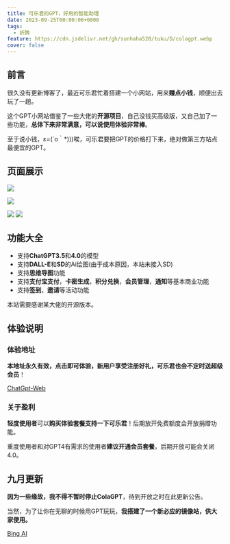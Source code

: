 ```yaml
---
title: 可乐君的GPT，好用的智能助理
date: 2023-09-25T00:00:06+0800
tags:
  - 折腾
feature: https://cdn.jsdelivr.net/gh/sunhaha520/tuku/D/colagpt.webp
cover: false
---
```


## 前言

很久没有更新博客了，最近可乐君忙着搭建一个小网站，用来**赚点小钱**，顺便出去玩了一趟。

这个GPT小网站借鉴了一些大佬的**开源项目**，自己没钱买高级版，又自己加了一些功能，**总体下来非常满意，可以说使用体验非常棒**。

至于说小钱，ε=(´ο｀*)))唉，可乐君要把GPT的价格打下来，绝对做第三方站点最便宜的GPT。

## 页面展示
![](https://cdn.jsdelivr.net/gh/sunhaha520/tuku/D/1.webp)


![](https://cdn.jsdelivr.net/gh/sunhaha520/tuku/D/2.webp)

![](https://cdn.jsdelivr.net/gh/sunhaha520/tuku/D/3.webp)
![](https://cdn.jsdelivr.net/gh/sunhaha520/tuku/D/5.webp)

## 功能大全

- 支持**ChatGPT3.5**和**4.0**的模型
- 支持**DALL-E**和**SD**的Ai绘图(由于成本原因，本站未接入SD)
- 支持**思维导图**功能
- 支持**支付宝支付**，**卡密生成**，**积分兑换**，**会员管理**，**通知**等基本商业功能
- 支持**签到**，**邀请**等活动功能

本站需要感谢某大佬的开源版本。

## 体验说明

### 体验地址

**本地址永久有效，点击即可体验，新用户享受注册好礼，可乐君也会不定时送超级会员**！

[ChatGpt-Web](https://aichat.xiaoayu.ren/)

### 关于盈利

**轻度使用者**可以**购买体验套餐支持一下可乐君**！后期放开免费额度会开放捐赠功能。

重度使用者和对GPT4有需求的使用者**建议开通会员套餐**，后期开放可能会关闭4.0。

## 九月更新

**因为一些缘故，我不得不暂时停止ColaGPT**，待到开放之时在此更新公告。

当然，为了让你在无聊的时候用GPT玩玩，**我搭建了一个新必应的镜像站，供大家使用。**

[Bing AI](https://ai.xiaoayu.eu.org)